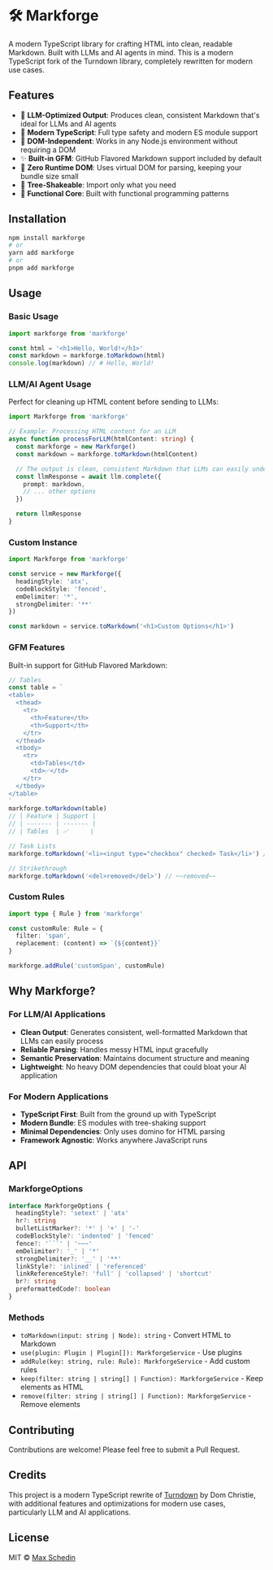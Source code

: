 # 🛠️ Markforge

A modern TypeScript library for crafting HTML into clean, readable Markdown. Built with LLMs and AI agents in mind. This is a modern TypeScript fork of the Turndown library, completely rewritten for modern use cases.

## Features

- 🤖 **LLM-Optimized Output**: Produces clean, consistent Markdown that's ideal for LLMs and AI agents
- 🚀 **Modern TypeScript**: Full type safety and modern ES module support
- 🔧 **DOM-Independent**: Works in any Node.js environment without requiring a DOM
- ✨ **Built-in GFM**: GitHub Flavored Markdown support included by default
- 🎯 **Zero Runtime DOM**: Uses virtual DOM for parsing, keeping your bundle size small
- 🌳 **Tree-Shakeable**: Import only what you need
- 🔄 **Functional Core**: Built with functional programming patterns

## Installation

```bash
npm install markforge
# or
yarn add markforge
# or
pnpm add markforge
```

## Usage

### Basic Usage

```typescript
import markforge from 'markforge'

const html = '<h1>Hello, World!</h1>'
const markdown = markforge.toMarkdown(html)
console.log(markdown) // # Hello, World!
```

### LLM/AI Agent Usage

Perfect for cleaning up HTML content before sending to LLMs:

```typescript
import Markforge from 'markforge'

// Example: Processing HTML content for an LLM
async function processForLLM(htmlContent: string) {
  const markforge = new Markforge()
  const markdown = markforge.toMarkdown(htmlContent)

  // The output is clean, consistent Markdown that LLMs can easily understand
  const llmResponse = await llm.complete({
    prompt: markdown,
    // ... other options
  })

  return llmResponse
}
```

### Custom Instance

```typescript
import Markforge from 'markforge'

const service = new Markforge({
  headingStyle: 'atx',
  codeBlockStyle: 'fenced',
  emDelimiter: '*',
  strongDelimiter: '**'
})

const markdown = service.toMarkdown('<h1>Custom Options</h1>')
```

### GFM Features

Built-in support for GitHub Flavored Markdown:

```typescript
// Tables
const table = `
<table>
  <thead>
    <tr>
      <th>Feature</th>
      <th>Support</th>
    </tr>
  </thead>
  <tbody>
    <tr>
      <td>Tables</td>
      <td>✅</td>
    </tr>
  </tbody>
</table>
`
markforge.toMarkdown(table)
// | Feature | Support |
// | ------- | ------- |
// | Tables  | ✅      |

// Task Lists
markforge.toMarkdown('<li><input type="checkbox" checked> Task</li>') // - [x] Task

// Strikethrough
markforge.toMarkdown('<del>removed</del>') // ~~removed~~
```

### Custom Rules

```typescript
import type { Rule } from 'markforge'

const customRule: Rule = {
  filter: 'span',
  replacement: (content) => `{${content}}`
}

markforge.addRule('customSpan', customRule)
```

## Why Markforge?

### For LLM/AI Applications

- **Clean Output**: Generates consistent, well-formatted Markdown that LLMs can easily process
- **Reliable Parsing**: Handles messy HTML input gracefully
- **Semantic Preservation**: Maintains document structure and meaning
- **Lightweight**: No heavy DOM dependencies that could bloat your AI application

### For Modern Applications

- **TypeScript First**: Built from the ground up with TypeScript
- **Modern Bundle**: ES modules with tree-shaking support
- **Minimal Dependencies**: Only uses domino for HTML parsing
- **Framework Agnostic**: Works anywhere JavaScript runs

## API

### MarkforgeOptions

```typescript
interface MarkforgeOptions {
  headingStyle?: 'setext' | 'atx'
  hr?: string
  bulletListMarker?: '*' | '+' | '-'
  codeBlockStyle?: 'indented' | 'fenced'
  fence?: '```' | '~~~'
  emDelimiter?: '_' | '*'
  strongDelimiter?: '__' | '**'
  linkStyle?: 'inlined' | 'referenced'
  linkReferenceStyle?: 'full' | 'collapsed' | 'shortcut'
  br?: string
  preformattedCode?: boolean
}
```

### Methods

- `toMarkdown(input: string | Node): string` - Convert HTML to Markdown
- `use(plugin: Plugin | Plugin[]): MarkforgeService` - Use plugins
- `addRule(key: string, rule: Rule): MarkforgeService` - Add custom rules
- `keep(filter: string | string[] | Function): MarkforgeService` - Keep elements as HTML
- `remove(filter: string | string[] | Function): MarkforgeService` - Remove elements

## Contributing

Contributions are welcome! Please feel free to submit a Pull Request.

## Credits

This project is a modern TypeScript rewrite of [Turndown](https://github.com/mixmark-io/turndown) by Dom Christie, with additional features and optimizations for modern use cases, particularly LLM and AI applications.

## License

MIT © [Max Schedin](https://github.com/maqen)
